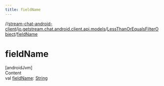 ```yaml
---
title: fieldName
---
```

//[stream-chat-android-client](../../../index.md)/[io.getstream.chat.android.client.api.models](../index.md)/[LessThanOrEqualsFilterObject](index.md)/[fieldName](fieldName.md)



# fieldName  
[androidJvm]  
Content  
val [fieldName](fieldName.md): [String](https://kotlinlang.org/api/latest/jvm/stdlib/kotlin/-string/index.html)  



